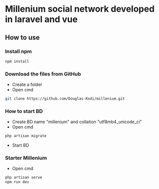 # Millenium social network developed in laravel and vue

## How to use

### Install npm

```sh
npm install
```

### Download the files from GitHub

- Create a folder
- Open cmd
```sh
git clone https://github.com/Douglas-Kodi/millenium.git
```

### How to start BD

- Create BD name "millenium" and collation "utf8mb4_unicode_ci"
- Open cmd
```sh
php artisan migrate
```
- Start BD

### Starter Millenium

- Open cmd
```sh
php artisan serve
npm run dev
```
